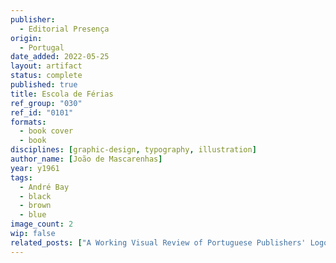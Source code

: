 ```yaml
---
publisher:
  - Editorial Presença
origin:
  - Portugal
date_added: 2022-05-25
layout: artifact
status: complete
published: true
title: Escola de Férias
ref_group: "030"
ref_id: "0101"
formats:
  - book cover
  - book
disciplines: [graphic-design, typography, illustration]
author_name: [João de Mascarenhas]
year: y1961
tags:
  - André Bay
  - black
  - brown
  - blue
image_count: 2
wip: false
related_posts: ["A Working Visual Review of Portuguese Publishers' Logos"]
---
```

